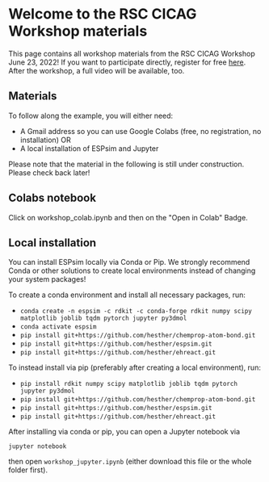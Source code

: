 # Welcome to the RSC CICAG Workshop materials
This page contains all workshop materials from the RSC CICAG Workshop June 23, 2022! If you want to participate directly, register for free [here](https://www.eventbrite.com/e/open-source-tools-for-chemistry-tickets-294585512197?). After the workshop, a full video will be available, too. 

## Materials

To follow along the example, you will either need:

* A Gmail address so you can use Google Colabs (free, no registration, no installation) OR
* A local installation of ESPsim and Jupyter

Please note that the material in the following is still under construction. Please check back later!

## Colabs notebook
Click on workshop_colab.ipynb and then on the "Open in Colab" Badge.

## Local installation
You can install ESPsim locally via Conda or Pip. We strongly recommend Conda or other solutions to create local environments instead of changing your system packages!

To create a conda environment and install all necessary packages, run:

* `conda create -n espsim -c rdkit -c conda-forge rdkit numpy scipy matplotlib joblib tqdm pytorch jupyter py3dmol`
* `conda activate espsim`
* `pip install git+https://github.com/hesther/chemprop-atom-bond.git`
* `pip install git+https://github.com/hesther/espsim.git`
* `pip install git+https://github.com/hesther/ehreact.git`

To instead install via pip (preferably after creating a local environment), run:

* `pip install rdkit numpy scipy matplotlib joblib tqdm pytorch jupyter py3dmol`
* `pip install git+https://github.com/hesther/chemprop-atom-bond.git`
* `pip install git+https://github.com/hesther/espsim.git`
* `pip install git+https://github.com/hesther/ehreact.git`

After installing via conda or pip, you can open a Jupyter notebook via

`jupyter notebook`

then open `workshop_jupyter.ipynb` (either download this file or the whole folder first).

